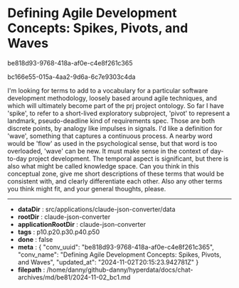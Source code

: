 # Defining Agile Development Concepts: Spikes, Pivots, and Waves

be818d93-9768-418a-af0e-c4e8f261c365

bc166e55-015a-4aa2-9d6a-6c7e9303c4da

I'm looking for terms to add to a vocabulary for a particular software development methodology, loosely based around agile techniques, and which will ultimately become part of the prj project ontology. So far I have 'spike', to refer to a  short-lived exploratory subproject, 'pivot' to represent a landmark, pseudo-deadline kind of requirements spec. Those are both discrete points, by analogy like impulses in signals. I'd like a definition for 'wave', something that captures a continuous process. A nearby word would be 'flow' as used in the psychological sense, but that word is too overloaded, 'wave' can be new. It must make sense in the context of day-to-day project development.  The temporal aspect is significant, but there is also what might be called knowledge space. Can you think in this conceptual zone, give me short descriptions of these terms that would be consistent with, and clearly  differentiate each other. Also any other terms you think might fit, and your general thoughts, please.

---

* **dataDir** : src/applications/claude-json-converter/data
* **rootDir** : claude-json-converter
* **applicationRootDir** : claude-json-converter
* **tags** : p10.p20.p30.p40.p50
* **done** : false
* **meta** : {
  "conv_uuid": "be818d93-9768-418a-af0e-c4e8f261c365",
  "conv_name": "Defining Agile Development Concepts: Spikes, Pivots, and Waves",
  "updated_at": "2024-11-02T20:15:23.942781Z"
}
* **filepath** : /home/danny/github-danny/hyperdata/docs/chat-archives/md/be81/2024-11-02_bc1.md